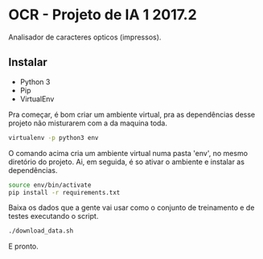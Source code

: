 # OCR - Projeto de IA 1 2017.2

Analisador de caracteres opticos (impressos).

## Instalar

* Python 3
* Pip
* VirtualEnv

Pra começar, é bom criar um ambiente virtual, pra as dependências desse projeto
não misturarem com a da maquina toda.

```bash
virtualenv -p python3 env
```

O comando acima cria um ambiente virtual numa pasta 'env', no mesmo diretório do projeto.
Ai, em seguida, é so ativar o ambiente e instalar as dependências.

```bash
source env/bin/activate
pip install -r requirements.txt
```

Baixa os dados que a gente vai usar como o conjunto de treinamento e de testes executando o script.

```bash
./download_data.sh
```

E pronto.
